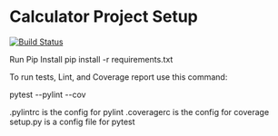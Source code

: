 # Calculator Project Setup
[![Build Status](https://app.travis-ci.com/dhruvshah1996/calc2.svg?branch=main)](https://app.travis-ci.com/dhruvshah1996/calc2)

Run Pip Install
pip install -r requirements.txt

To run tests, Lint, and Coverage report use this command:

pytest  --pylint --cov

.pylintrc is the config for pylint
.coveragerc is the config for coverage
setup.py is a config file for pytest
